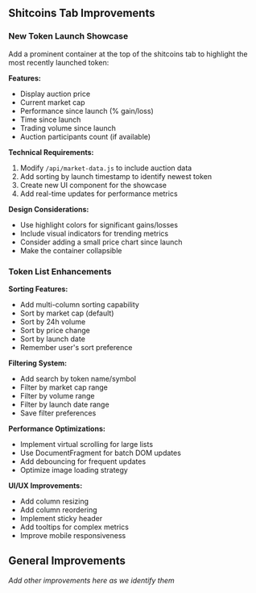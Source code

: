 ## Shitcoins Tab Improvements

### New Token Launch Showcase
Add a prominent container at the top of the shitcoins tab to highlight the most recently launched token:

**Features:**
- Display auction price
- Current market cap
- Performance since launch (% gain/loss)
- Time since launch
- Trading volume since launch
- Auction participants count (if available)

**Technical Requirements:**
1. Modify `/api/market-data.js` to include auction data
2. Add sorting by launch timestamp to identify newest token
3. Create new UI component for the showcase
4. Add real-time updates for performance metrics

**Design Considerations:**
- Use highlight colors for significant gains/losses
- Include visual indicators for trending metrics
- Consider adding a small price chart since launch
- Make the container collapsible

### Token List Enhancements

**Sorting Features:**
- Add multi-column sorting capability
- Sort by market cap (default)
- Sort by 24h volume
- Sort by price change
- Sort by launch date
- Remember user's sort preference

**Filtering System:**
- Add search by token name/symbol
- Filter by market cap range
- Filter by volume range
- Filter by launch date range
- Save filter preferences

**Performance Optimizations:**
- Implement virtual scrolling for large lists
- Use DocumentFragment for batch DOM updates
- Add debouncing for frequent updates
- Optimize image loading strategy

**UI/UX Improvements:**
- Add column resizing
- Add column reordering
- Implement sticky header
- Add tooltips for complex metrics
- Improve mobile responsiveness

## General Improvements

_Add other improvements here as we identify them_ 